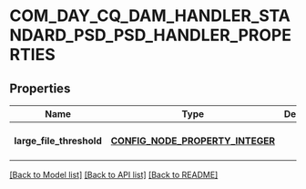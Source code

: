 # COM_DAY_CQ_DAM_HANDLER_STANDARD_PSD_PSD_HANDLER_PROPERTIES

## Properties
Name | Type | Description | Notes
------------ | ------------- | ------------- | -------------
**large_file_threshold** | [**CONFIG_NODE_PROPERTY_INTEGER**](configNodePropertyInteger.md) |  | [optional] [default to null]

[[Back to Model list]](../README.md#documentation-for-models) [[Back to API list]](../README.md#documentation-for-api-endpoints) [[Back to README]](../README.md)


